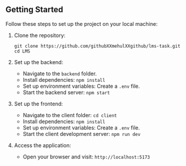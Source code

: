 ## Getting Started

Follow these steps to set up the project on your local machine:

1. Clone the repository:
   ```
   git clone https://github.com/githubXXmehulXXgithub/lms-task.git
   cd LMS
   ```

2. Set up the backend:
   - Navigate to the `backend` folder.
   - Install dependencies: `npm install`
   - Set up environment variables: Create a `.env` file.
   - Start the backend server: `npm start`

3. Set up the frontend:
   - Navigate to the client folder: `cd client`
   - Install dependencies: `npm install`
   - Set up environment variables: Create a `.env` file.
   - Start the client development server: `npm run dev`

4. Access the application:
   - Open your browser and visit: `http://localhost:5173`